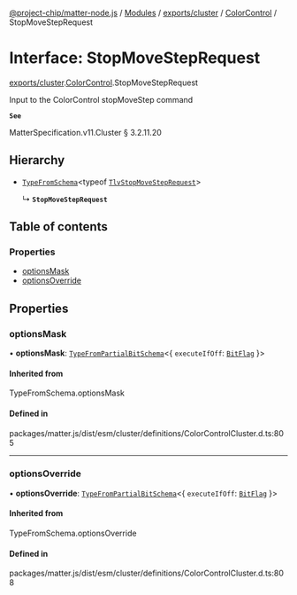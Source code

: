 [@project-chip/matter-node.js](../README.md) / [Modules](../modules.md) / [exports/cluster](../modules/exports_cluster.md) / [ColorControl](../modules/exports_cluster.ColorControl.md) / StopMoveStepRequest

# Interface: StopMoveStepRequest

[exports/cluster](../modules/exports_cluster.md).[ColorControl](../modules/exports_cluster.ColorControl.md).StopMoveStepRequest

Input to the ColorControl stopMoveStep command

**`See`**

MatterSpecification.v11.Cluster § 3.2.11.20

## Hierarchy

- [`TypeFromSchema`](../modules/exports_tlv.md#typefromschema)\<typeof [`TlvStopMoveStepRequest`](../modules/exports_cluster.ColorControl.md#tlvstopmovesteprequest)\>

  ↳ **`StopMoveStepRequest`**

## Table of contents

### Properties

- [optionsMask](exports_cluster.ColorControl.StopMoveStepRequest.md#optionsmask)
- [optionsOverride](exports_cluster.ColorControl.StopMoveStepRequest.md#optionsoverride)

## Properties

### optionsMask

• **optionsMask**: [`TypeFromPartialBitSchema`](../modules/exports_schema.md#typefrompartialbitschema)\<\{ `executeIfOff`: [`BitFlag`](../modules/exports_schema.md#bitflag)  }\>

#### Inherited from

TypeFromSchema.optionsMask

#### Defined in

packages/matter.js/dist/esm/cluster/definitions/ColorControlCluster.d.ts:805

___

### optionsOverride

• **optionsOverride**: [`TypeFromPartialBitSchema`](../modules/exports_schema.md#typefrompartialbitschema)\<\{ `executeIfOff`: [`BitFlag`](../modules/exports_schema.md#bitflag)  }\>

#### Inherited from

TypeFromSchema.optionsOverride

#### Defined in

packages/matter.js/dist/esm/cluster/definitions/ColorControlCluster.d.ts:808

